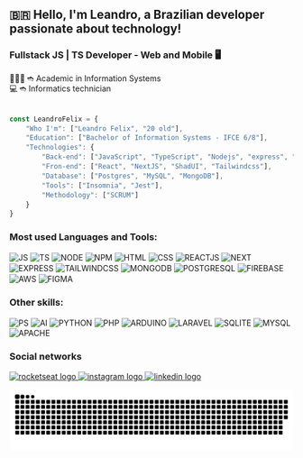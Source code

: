 ## 🇧🇷 Hello, I'm Leandro, a Brazilian developer passionate about technology! 

<h3 align="left">Fullstack JS | TS Developer - Web and Mobile 🖥️</h3>
👨🏼‍🎓 ➬ Academic in Information Systems<br>
💻 ➬ Informatics technician 
</br>
</br>


```javascript
const LeandroFelix = {
    "Who I'm": ["Leandro Felix", "20 old"],
    "Education": ["Bachelor of Information Systems - IFCE 6/8"],
    "Technologies": {
        "Back-end": ["JavaScript", "TypeScript", "Nodejs", "express", "Prisma", "Mongoose"],
        "Fron-end": ["React", "NextJS", "ShadUI", "Tailwindcss"],
        "Database": ["Postgres", "MySQL", "MongoDB"],
        "Tools": ["Insomnia", "Jest"],
        "Methodology": ["SCRUM"]
    }
}
```
### Most used Languages and Tools:
  <div style="display: inline_block">
    <img align="center" alt="JS" height="38" width="40" src="https://cdn.jsdelivr.net/gh/devicons/devicon/icons/javascript/javascript-original.svg">
    <img align="center" alt="TS" height="38" width="40" src="https://cdn.jsdelivr.net/gh/devicons/devicon/icons/typescript/typescript-plain.svg">
    <img align="center" alt="NODE" height="38" width="40" src="https://cdn.jsdelivr.net/gh/devicons/devicon/icons/nodejs/nodejs-original.svg">
    <img align="center" alt="NPM" height="38" width="40" src="https://cdn.jsdelivr.net/gh/devicons/devicon/icons/npm/npm-original-wordmark.svg"> 
    <img align="center" alt="HTML" height="38" width="40" src="https://cdn.jsdelivr.net/gh/devicons/devicon/icons/html5/html5-original.svg">
    <img align="center" alt="CSS" height="38" width="40" src="https://cdn.jsdelivr.net/gh/devicons/devicon/icons/css3/css3-original.svg">
    <img align="center" alt="REACTJS" height="38" width="40" src="https://cdn.jsdelivr.net/gh/devicons/devicon/icons/react/react-original.svg">
    <img align="center" alt="NEXT" height="38" width="40" src="https://cdn.jsdelivr.net/gh/devicons/devicon/icons/nextjs/nextjs-original.svg">
    <img align="center" alt="EXPRESS" height="38" width="40" src="https://cdn.jsdelivr.net/gh/devicons/devicon/icons/express/express-original.svg"> 
    <img align="center" alt="TAILWINDCSS" height="38" width="40" src="https://cdn.jsdelivr.net/gh/devicons/devicon/icons/tailwindcss/tailwindcss-plain.svg">
    <img align="center" alt="MONGODB" height="38" width="40" src="https://cdn.jsdelivr.net/gh/devicons/devicon/icons/mongodb/mongodb-original.svg">
    <img align="center" alt="POSTGRESQL" height="38" width="40" src="https://cdn.jsdelivr.net/gh/devicons/devicon/icons/postgresql/postgresql-original.svg">
    <img align="center" alt="FIREBASE" height="38" width="40" src="https://cdn.jsdelivr.net/gh/devicons/devicon/icons/firebase/firebase-plain.svg">
    <img align="center" alt="AWS" height="38" width="40" src="https://cdn.jsdelivr.net/gh/devicons/devicon/icons/amazonwebservices/amazonwebservices-plain-wordmark.svg">
    <img align="center" alt="FIGMA" height="38" width="40" src="https://cdn.jsdelivr.net/gh/devicons/devicon/icons/figma/figma-original.svg">

  </div>
  
  ### Other skills:
  <div style="display: inline_block">
  <img align="center" alt="PS" height="38" width="40" src="https://cdn.jsdelivr.net/gh/devicons/devicon/icons/photoshop/photoshop-line.svg">
  <img align="center" alt="AI" height="38" width="40" src="https://cdn.jsdelivr.net/gh/devicons/devicon/icons/illustrator/illustrator-line.svg">
    <img align="center" alt="PYTHON" height="38" width="40" src="https://cdn.jsdelivr.net/gh/devicons/devicon/icons/python/python-original.svg">
    <img align="center" alt="PHP" height="38" width="40" src="https://cdn.jsdelivr.net/gh/devicons/devicon/icons/php/php-original.svg">
    <img align="center" alt="ARDUINO" height="38" width="40" src="https://cdn.jsdelivr.net/gh/devicons/devicon/icons/arduino/arduino-original.svg">
    <img align="center" alt="LARAVEL" height="38" width="40" src="https://cdn.jsdelivr.net/gh/devicons/devicon/icons/laravel/laravel-plain-wordmark.svg">
    <img align="center" alt="SQLITE" height="38" width="40" src="https://cdn.jsdelivr.net/gh/devicons/devicon/icons/sqlite/sqlite-original.svg">
    <img align="center" alt="MYSQL" height="38" width="40" src="https://cdn.jsdelivr.net/gh/devicons/devicon/icons/mysql/mysql-original.svg">
    <img align="center" alt="APACHE" height="38" width="40" src="https://cdn.jsdelivr.net/gh/devicons/devicon/icons/apache/apache-original.svg">
  </div>
 
 <h3 align="left">Social networks</h3>

<div align="left">
  <a href="https://app.rocketseat.com.br/me/lehinfo-felix" target="_blank">
    <img src="https://avatars.githubusercontent.com/u/28929274?s=200&v=4" width="30" height="40" alt="rocketseat logo"  />
  </a>
  <a href="https://www.instagram.com/lehfelix.io/" target="_blank">
    <img src="https://raw.githubusercontent.com/maurodesouza/profile-readme-generator/master/src/assets/icons/social/instagram/default.svg" width="30" height="40" alt="instagram logo"  />
  </a>
    <a href="https://www.linkedin.com/in/leandrofelix-dev/" target="_blank">
    <img src="https://raw.githubusercontent.com/maurodesouza/profile-readme-generator/master/src/assets/icons/social/linkedin/default.svg" width="30" height="40"   alt="linkedin logo"  />
  </a>
  
</div>
  
<!--   [![Leandro](https://cdn.discordapp.com/attachments/811800332006457356/992465710355861554/code.png)](https://www.lehinfo-felix.github.io/portfolio/)  -->

![Snake animation](https://github.com/lehinfo-felix/lehinfo-felix/blob/output/github-contribution-grid-snake.svg)

